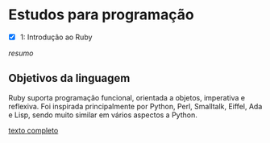 # Estudos para programação

- [x] 1: Introdução ao Ruby

*resumo*

## Objetivos da linguagem

Ruby suporta programação funcional, orientada a objetos, imperativa e reflexiva. Foi inspirada principalmente por Python, Perl, Smalltalk, Eiffel, Ada e Lisp, sendo muito similar em vários aspectos a Python.

[texto completo](https://hemershon.com/programa%C3%A7%C3%A3o/softskill/hardskill/desenvolvendome/ruby/o-basico-ruby/)